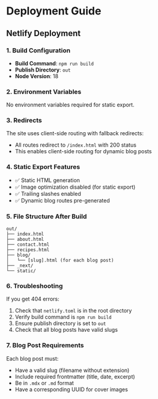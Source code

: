 # Deployment Guide

## Netlify Deployment

### 1. Build Configuration
- **Build Command**: `npm run build`
- **Publish Directory**: `out`
- **Node Version**: 18

### 2. Environment Variables
No environment variables required for static export.

### 3. Redirects
The site uses client-side routing with fallback redirects:
- All routes redirect to `/index.html` with 200 status
- This enables client-side routing for dynamic blog posts

### 4. Static Export Features
- ✅ Static HTML generation
- ✅ Image optimization disabled (for static export)
- ✅ Trailing slashes enabled
- ✅ Dynamic blog routes pre-generated

### 5. File Structure After Build
```
out/
├── index.html
├── about.html
├── contact.html
├── recipes.html
├── blog/
│   └── [slug].html (for each blog post)
├── _next/
└── static/
```

### 6. Troubleshooting
If you get 404 errors:
1. Check that `netlify.toml` is in the root directory
2. Verify build command is `npm run build`
3. Ensure publish directory is set to `out`
4. Check that all blog posts have valid slugs

### 7. Blog Post Requirements
Each blog post must:
- Have a valid slug (filename without extension)
- Include required frontmatter (title, date, excerpt)
- Be in `.mdx` or `.md` format
- Have a corresponding UUID for cover images

